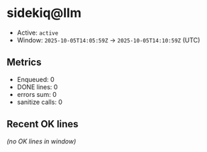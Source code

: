 # sidekiq@llm

- Active: `active`
- Window: `2025-10-05T14:05:59Z` → `2025-10-05T14:10:59Z` (UTC)

## Metrics
- Enqueued: 0
- DONE lines: 0
- errors sum: 0
- sanitize calls: 0

## Recent OK lines
_(no OK lines in window)_
